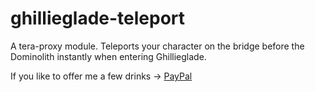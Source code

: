 # ghillieglade-teleport

A tera-proxy module. Teleports your character on the bridge before the Dominolith instantly when entering Ghillieglade.

If you like to offer me a few drinks -> [PayPal](https://www.paypal.me/menmaaa)